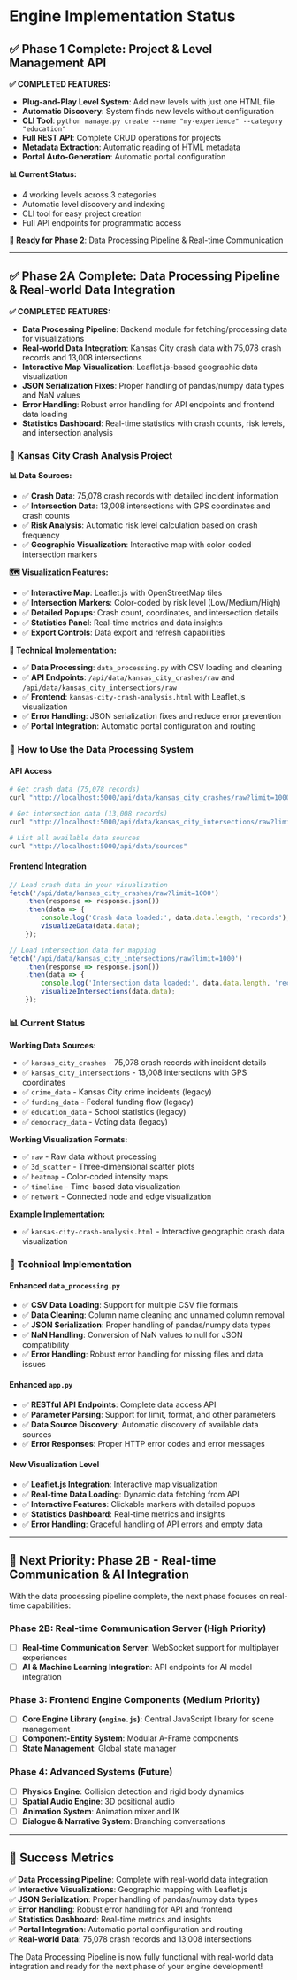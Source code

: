 # Engine Implementation Status

## ✅ **Phase 1 Complete: Project & Level Management API**

**✅ COMPLETED FEATURES:**
- **Plug-and-Play Level System**: Add new levels with just one HTML file
- **Automatic Discovery**: System finds new levels without configuration  
- **CLI Tool**: `python manage.py create --name "my-experience" --category "education"`
- **Full REST API**: Complete CRUD operations for projects
- **Metadata Extraction**: Automatic reading of HTML metadata
- **Portal Auto-Generation**: Automatic portal configuration

**📊 Current Status:**
- 4 working levels across 3 categories
- Automatic level discovery and indexing
- CLI tool for easy project creation
- Full API endpoints for programmatic access

**🚀 Ready for Phase 2**: Data Processing Pipeline & Real-time Communication

---

## ✅ **Phase 2A Complete: Data Processing Pipeline & Real-world Data Integration**

**✅ COMPLETED FEATURES:**
- **Data Processing Pipeline**: Backend module for fetching/processing data for visualizations
- **Real-world Data Integration**: Kansas City crash data with 75,078 crash records and 13,008 intersections
- **Interactive Map Visualization**: Leaflet.js-based geographic data visualization
- **JSON Serialization Fixes**: Proper handling of pandas/numpy data types and NaN values
- **Error Handling**: Robust error handling for API endpoints and frontend data loading
- **Statistics Dashboard**: Real-time statistics with crash counts, risk levels, and intersection analysis

### 🎯 **Kansas City Crash Analysis Project**

**📊 Data Sources:**
- ✅ **Crash Data**: 75,078 crash records with detailed incident information
- ✅ **Intersection Data**: 13,008 intersections with GPS coordinates and crash counts
- ✅ **Risk Analysis**: Automatic risk level calculation based on crash frequency
- ✅ **Geographic Visualization**: Interactive map with color-coded intersection markers

**🗺️ Visualization Features:**
- ✅ **Interactive Map**: Leaflet.js with OpenStreetMap tiles
- ✅ **Intersection Markers**: Color-coded by risk level (Low/Medium/High)
- ✅ **Detailed Popups**: Crash count, coordinates, and intersection details
- ✅ **Statistics Panel**: Real-time metrics and data insights
- ✅ **Export Controls**: Data export and refresh capabilities

**🔧 Technical Implementation:**
- ✅ **Data Processing**: `data_processing.py` with CSV loading and cleaning
- ✅ **API Endpoints**: `/api/data/kansas_city_crashes/raw` and `/api/data/kansas_city_intersections/raw`
- ✅ **Frontend**: `kansas-city-crash-analysis.html` with Leaflet.js visualization
- ✅ **Error Handling**: JSON serialization fixes and reduce error prevention
- ✅ **Portal Integration**: Automatic portal configuration and routing

### 🚀 **How to Use the Data Processing System**

#### **API Access**
```bash
# Get crash data (75,078 records)
curl "http://localhost:5000/api/data/kansas_city_crashes/raw?limit=1000"

# Get intersection data (13,008 records)
curl "http://localhost:5000/api/data/kansas_city_intersections/raw?limit=1000"

# List all available data sources
curl "http://localhost:5000/api/data/sources"
```

#### **Frontend Integration**
```javascript
// Load crash data in your visualization
fetch('/api/data/kansas_city_crashes/raw?limit=1000')
    .then(response => response.json())
    .then(data => {
        console.log('Crash data loaded:', data.data.length, 'records');
        visualizeData(data.data);
    });

// Load intersection data for mapping
fetch('/api/data/kansas_city_intersections/raw?limit=1000')
    .then(response => response.json())
    .then(data => {
        console.log('Intersection data loaded:', data.data.length, 'records');
        visualizeIntersections(data.data);
    });
```

### 📊 **Current Status**

**Working Data Sources:**
- ✅ `kansas_city_crashes` - 75,078 crash records with incident details
- ✅ `kansas_city_intersections` - 13,008 intersections with GPS coordinates
- ✅ `crime_data` - Kansas City crime incidents (legacy)
- ✅ `funding_data` - Federal funding flow (legacy)
- ✅ `education_data` - School statistics (legacy)
- ✅ `democracy_data` - Voting data (legacy)

**Working Visualization Formats:**
- ✅ `raw` - Raw data without processing
- ✅ `3d_scatter` - Three-dimensional scatter plots
- ✅ `heatmap` - Color-coded intensity maps
- ✅ `timeline` - Time-based data visualization
- ✅ `network` - Connected node and edge visualization

**Example Implementation:**
- ✅ `kansas-city-crash-analysis.html` - Interactive geographic crash data visualization

### 🔧 **Technical Implementation**

#### **Enhanced `data_processing.py`**
- ✅ **CSV Data Loading**: Support for multiple CSV file formats
- ✅ **Data Cleaning**: Column name cleaning and unnamed column removal
- ✅ **JSON Serialization**: Proper handling of pandas/numpy data types
- ✅ **NaN Handling**: Conversion of NaN values to null for JSON compatibility
- ✅ **Error Handling**: Robust error handling for missing files and data issues

#### **Enhanced `app.py`**
- ✅ **RESTful API Endpoints**: Complete data access API
- ✅ **Parameter Parsing**: Support for limit, format, and other parameters
- ✅ **Data Source Discovery**: Automatic discovery of available data sources
- ✅ **Error Responses**: Proper HTTP error codes and error messages

#### **New Visualization Level**
- ✅ **Leaflet.js Integration**: Interactive map visualization
- ✅ **Real-time Data Loading**: Dynamic data fetching from API
- ✅ **Interactive Features**: Clickable markers with detailed popups
- ✅ **Statistics Dashboard**: Real-time metrics and insights
- ✅ **Error Handling**: Graceful handling of API errors and empty data

---

## 🎯 **Next Priority: Phase 2B - Real-time Communication & AI Integration**

With the data processing pipeline complete, the next phase focuses on real-time capabilities:

### **Phase 2B: Real-time Communication Server** (High Priority)
- [ ] **Real-time Communication Server**: WebSocket support for multiplayer experiences  
- [ ] **AI & Machine Learning Integration**: API endpoints for AI model integration

### **Phase 3: Frontend Engine Components** (Medium Priority)
- [ ] **Core Engine Library (`engine.js`)**: Central JavaScript library for scene management
- [ ] **Component-Entity System**: Modular A-Frame components
- [ ] **State Management**: Global state manager

### **Phase 4: Advanced Systems** (Future)
- [ ] **Physics Engine**: Collision detection and rigid body dynamics
- [ ] **Spatial Audio Engine**: 3D positional audio
- [ ] **Animation System**: Animation mixer and IK
- [ ] **Dialogue & Narrative System**: Branching conversations

---

## 🎉 **Success Metrics**

✅ **Data Processing Pipeline**: Complete with real-world data integration  
✅ **Interactive Visualizations**: Geographic mapping with Leaflet.js  
✅ **JSON Serialization**: Proper handling of pandas/numpy data types  
✅ **Error Handling**: Robust error handling for API and frontend  
✅ **Statistics Dashboard**: Real-time metrics and insights  
✅ **Portal Integration**: Automatic portal configuration and routing  
✅ **Real-world Data**: 75,078 crash records and 13,008 intersections  

The Data Processing Pipeline is now fully functional with real-world data integration and ready for the next phase of your engine development! 